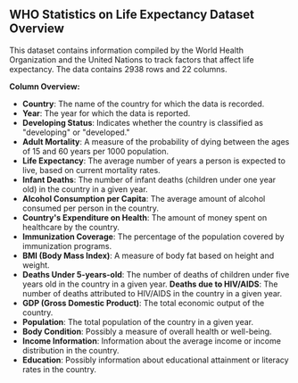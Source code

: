 ## WHO Statistics on Life Expectancy Dataset Overview
This dataset contains information compiled by the World Health Organization and the United Nations to track factors that affect life expectancy. The data contains 2938 rows and 22 columns.

**Column Overview:**

- **Country**: The name of the country for which the data is recorded.
- **Year**: The year for which the data is reported.
- **Developing Status**: Indicates whether the country is classified as "developing" or "developed."
- **Adult Mortality**: A measure of the probability of dying between the ages of 15 and 60 years per 1000 population.
- **Life Expectancy**: The average number of years a person is expected to live, based on current mortality rates.
- **Infant Deaths**: The number of infant deaths (children under one year old) in the country in a given year.
- **Alcohol Consumption per Capita**: The average amount of alcohol consumed per person in the country.
- **Country's Expenditure on Health**: The amount of money spent on healthcare by the country.
- **Immunization Coverage**: The percentage of the population covered by immunization programs.
- **BMI (Body Mass Index)**: A measure of body fat based on height and weight.
- **Deaths Under 5-years-old**: The number of deaths of children under five years old in the country in a given year.
 **Deaths due to HIV/AIDS**: The number of deaths attributed to HIV/AIDS in the country in a given year.
- **GDP (Gross Domestic Product)**: The total economic output of the country.
- **Population**: The total population of the country in a given year.
- **Body Condition**: Possibly a measure of overall health or well-being.
- **Income Information**: Information about the average income or income distribution in the country.
- **Education**: Possibly information about educational attainment or literacy rates in the country.
